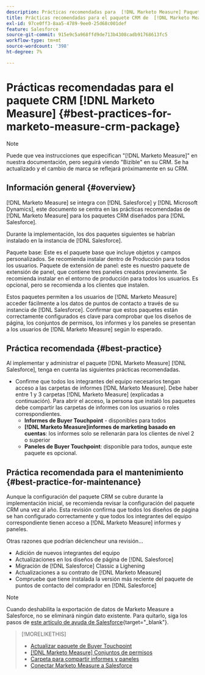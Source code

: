 ```yaml
---
description: Prácticas recomendadas para  [!DNL Marketo Measure] Paquete CRM - [!DNL Marketo Measure]
title: Prácticas recomendadas para el paquete CRM de  [!DNL Marketo Measure]
exl-id: 97ce0ff3-8aa5-4789-9ee0-25d68c001def
feature: Salesforce
source-git-commit: 915e9c5a968ffd9de713b4308cadb91768613fc5
workflow-type: tm+mt
source-wordcount: '398'
ht-degree: 7%

---
```


# Prácticas recomendadas para el paquete CRM [!DNL Marketo Measure] {#best-practices-for-marketo-measure-crm-package}

>[!NOTE]
>
>Puede que vea instrucciones que especifican &quot;[!DNL Marketo Measure]&quot; en nuestra documentación, pero seguirá viendo &quot;Bizible&quot; en su CRM. Se ha actualizado y el cambio de marca se reflejará próximamente en su CRM.

## Información general {#overview}

[!DNL Marketo Measure] se integra con [!DNL Salesforce] y [!DNL Microsoft Dynamics], este documento se centra en las prácticas recomendadas de [!DNL Marketo Measure] para los paquetes CRM diseñados para [!DNL Salesforce].

Durante la implementación, los dos paquetes siguientes se habrían instalado en la instancia de [!DNL Salesforce].

Paquete base: Este es el paquete base que incluye objetos y campos personalizados. Se recomienda instalar dentro de Producción para todos los usuarios.
Paquete de extensión de panel: este es nuestro paquete de extensión de panel, que contiene tres paneles creados previamente. Se recomienda instalar en el entorno de producción para todos los usuarios. Es opcional, pero se recomienda a los clientes que instalen.

Estos paquetes permiten a los usuarios de [!DNL Marketo Measure] acceder fácilmente a los datos de puntos de contacto a través de su instancia de [!DNL Salesforce]. Confirmar que estos paquetes están correctamente configurados es clave para comprobar que los diseños de página, los conjuntos de permisos, los informes y los paneles se presentan a los usuarios de [!DNL Marketo Measure] según lo esperado.

## Práctica recomendada {#best-practice}

Al implementar y administrar el paquete [!DNL Marketo Measure] [!DNL Salesforce], tenga en cuenta las siguientes prácticas recomendadas.

* Confirme que todos los integrantes del equipo necesarios tengan acceso a las carpetas de informes [!DNL Marketo Measure]. Debe haber entre 1 y 3 carpetas [!DNL Marketo Measure] (explicadas a continuación). Para abrir el acceso, la persona que instaló los paquetes debe compartir las carpetas de informes con los usuarios o roles correspondientes.
   * **Informes de Buyer Touchpoint** - disponibles para todos
   * **[!DNL Marketo Measure]informes de marketing basado en cuentas**: los informes solo se rellenarán para los clientes de nivel 2 o superior
   * **Paneles de Buyer Touchpoint**: disponible para todos, aunque este paquete es opcional.

## Práctica recomendada para el mantenimiento {#best-practice-for-maintenance}

Aunque la configuración del paquete CRM se cubre durante la implementación inicial, se recomienda revisar la configuración del paquete CRM una vez al año. Esta revisión confirma que todos los diseños de página se han configurado correctamente y que todos los integrantes del equipo correspondiente tienen acceso a [!DNL Marketo Measure] informes y paneles.

Otras razones que podrían déclencheur una revisión...

* Adición de nuevos integrantes del equipo
* Actualizaciones en los diseños de página de [!DNL Salesforce]
* Migración de [!DNL Salesforce] Classic a Lighening
* Actualizaciones a su contrato de [!DNL Marketo Measure]
* Compruebe que tiene instalada la versión más reciente del paquete de puntos de contacto del comprador en [!DNL Salesforce]

>[!NOTE]
>
>Cuando deshabilita la exportación de datos de Marketo Measure a Salesforce, no se eliminará ningún dato existente. Para quitarlo, siga los pasos de [este artículo de ayuda de Salesforce](https://help.salesforce.com/s/articleView?language=en_US&amp;id=sf.c360_a_delete_data_stream_records.htm&amp;type=5){target="_blank"}.

>[!MORELIKETHIS]
>
>* [Actualizar paquete de Buyer Touchpoint](/help/configuration-and-setup/marketo-measure-and-salesforce/marketo-measure-salesforce-package-installation-and-set-up.md)
>* [[!DNL Marketo Measure] Conjuntos de permisos](/help/configuration-and-setup/marketo-measure-and-salesforce/marketo-measure-permission-sets.md)
>* [Carpeta para compartir informes y paneles](https://help.salesforce.com/s/articleView?language=en_US&amp;id=analytics_share_folder.htm&amp;type=0)
>* [Conectar Marketo Measure a Salesforce](/help/configuration-and-setup/marketo-measure-and-salesforce/connect-marketo-measure-to-salesforce.md)
